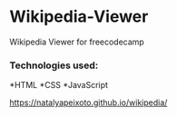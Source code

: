 # Wikipedia-Viewer
Wikipedia Viewer for freecodecamp

### Technologies used: 

*HTML
*CSS
*JavaScript

https://natalyapeixoto.github.io/wikipedia/
